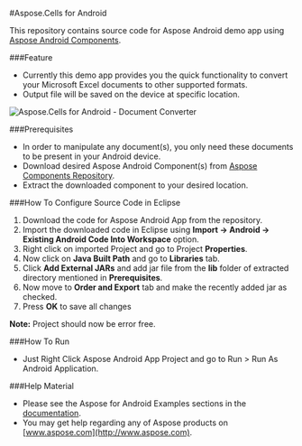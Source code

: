 #Aspose.Cells for Android

This repository contains source code for Aspose Android demo app using [Aspose Android Components](http://www.aspose.com/community/files/74/android-components/default.aspx). 

###Feature
- Currently this demo app provides you the quick functionality to convert your Microsoft Excel documents to other supported formats. 
- Output file will be saved on the device at specific location.

![Aspose.Cells for Android - Document Converter]()

###Prerequisites
- In order to manipulate any document(s), you only need these documents to be present in your Android device.
- Download desired Aspose Android Component(s) from [Aspose Components Repository](http://www.aspose.com/community/files/74/android-components/default.aspx).
- Extract the downloaded component to your desired location.

###How To Configure Source Code in Eclipse
1. Download the code for Aspose Android App from the repository.
2. Import the downloaded code in Eclipse using **Import -> Android -> Existing Android Code Into Workspace** option.
3. Right click on imported Project and go to Project **Properties**.
4. Now click on **Java Built Path** and go to **Libraries** tab.
5. Click **Add External JARs** and add jar file from the **lib** folder of extracted directory mentioned in **Prerequisites**.
6. Now move to **Order and Export** tab and make the recently added jar as checked.
7. Press **OK** to save all changes

**Note:** Project should now be error free.

###How To Run
- Just Right Click Aspose Android App Project and go to Run > Run As Android Application.

###Help Material
- Please see the Aspose for Android Examples sections in the [documentation](http://www.aspose.com/docs/dashboard.action).
- You may get help regarding any of Aspose products on [www.aspose.com](http://www.aspose.com).
